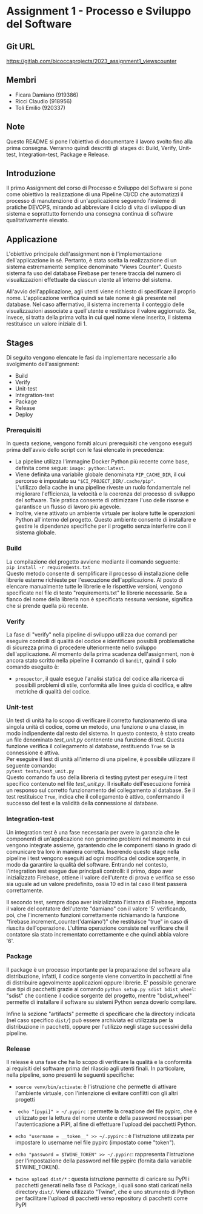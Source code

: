 # Assignment 1 - Processo e Sviluppo del Software

## Git URL
https://gitlab.com/bicoccaprojects/2023_assignment1_viewscounter

## Membri
- Ficara Damiano (919386)
- Ricci Claudio (918956)
- Toli Emilio (920337)

## Note
Questo README si pone l'obiettivo di documentare il lavoro svolto fino alla prima consegna. Verranno quindi descritti gli stages di: Build, Verify, Unit-test, Integration-test, Package e Release.

## Introduzione
Il primo Assignment del corso di Processo e Sviluppo del Software si pone come obiettivo la realizzazione di una Pipeline CI/CD che automatizzi il processo di manutenzione di un'applicazione seguendo l'insieme di pratiche DEVOPS, mirando ad abbreviare il ciclo di vita di sviluppo di un sistema e soprattutto fornendo una consegna continua di software qualitativamente elevato.

## Applicazione
L'obiettivo principale dell'assignment non è l'implementazione dell'applicazione in sé. Pertanto, è stata scelta la realizzazione di un sistema estremamente semplice denominato "Views Counter". Questo sistema fa uso del database Firebase per tenere traccia del numero di visualizzazioni effettuate da ciascun utente all'interno del sistema.

All'avvio dell'applicazione, agli utenti viene richiesto di specificare il proprio nome. L'applicazione verifica quindi se tale nome è già presente nel database. Nel caso affermativo, il sistema incrementa il conteggio delle visualizzazioni associate a quell'utente e restituisce il valore aggiornato. Se, invece, si tratta della prima volta in cui quel nome viene inserito, il sistema restituisce un valore iniziale di 1.

## Stages
Di seguito vengono elencate le fasi da implementare necessarie allo svolgimento dell'assignment:
- Build
- Verify
- Unit-test
- Integration-test
- Package
- Release
- Deploy

### Prerequisiti
In questa sezione, vengono forniti alcuni prerequisiti che vengono eseguiti prima dell'avvio dello script con le fasi elencate in precedenza:
- La pipeline utilizza l'immagine Docker Python più recente come base, definita come segue: `image: python:latest`.
- Viene definita una variabile globale denominata `PIP_CACHE_DIR`, il cui percorso è impostato su `"$CI_PROJECT_DIR/.cache/pip"`.\
L'utilizzo della cache in una pipeline riveste un ruolo fondamentale nel migliorare l'efficienza, la velocità e la coerenza del processo di sviluppo del software. Tale pratica consente di ottimizzare l'uso delle risorse e garantisce un flusso di lavoro più agevole.
- Inoltre, viene attivato un ambiente virtuale per isolare tutte le operazioni Python all'interno del progetto. Questo ambiente consente di installare e gestire le dipendenze specifiche per il progetto senza interferire con il sistema globale.

### Build
La compilazione del progetto avviene mediante il comando seguente:\
`pip install -r requirements.txt`\
Questo metodo consente di semplificare il processo di installazione delle librerie esterne richieste per l'esecuzione dell'applicazione. Al posto di elencare manualmente tutte le librerie e le rispettive versioni, vengono specificate nel file di testo "requirements.txt" le librerie necessarie. Se a fianco del nome della libreria non è specificata nessuna versione, significa che si prende quella più recente.

### Verify
La fase di "verify" nella pipeline di sviluppo utilizza due comandi per eseguire controlli di qualità del codice e identificare possibili problematiche di sicurezza prima di procedere ulteriormente nello sviluppo dell'applicazione. Al momento della prima scadenza dell'assignment, non è ancora stato scritto nella pipeline il comando di `bandit`, quindi il solo comando eseguito è:
- `prospector`, il quale esegue l'analisi statica del codice alla ricerca di possibili problemi di stile, conformità alle linee guida di codifica, e altre metriche di qualità del codice.

### Unit-test
Un test di unità ha lo scopo di verificare il corretto funzionamento di una singola unità di codice, come un metodo, una funzione o una classe, in modo indipendente dal resto del sistema. In questo contesto, è stato creato un file denominato *test_unit.py* contenente una funzione di test. Questa funzione verifica il collegamento al database, restituendo `True` se la connessione è attiva.\
Per eseguire il test di unità all'interno di una pipeline, è possibile utilizzare il seguente comando:\
`pytest tests/test_unit.py`\
Questo comando fa uso della libreria di testing pytest per eseguire il test specifico contenuto nel file *test_unit.py*. Il risultato dell'esecuzione fornirà un responso sul corretto funzionamento del collegamento al database. Se il test restituisce `True`, indica che il collegamento è attivo, confermando il successo del test e la validità della connessione al database.


### Integration-test
Un integration test è una fase necessaria per avere la garanzia che le componenti di un'applicazione non generino problemi nel momento in cui vengono integrate assieme, garantendo che le componenti siano in grado di comunicare tra loro in maniera corretta.
Inserendo questo stage nella pipeline i test vengono eseguiti ad ogni modifica del codice sorgente, in modo da garantire la qualità del software.
Entrando nel contesto, l'integration test esegue due principali controlli: il primo, dopo aver inizializzato Firebase, ottiene il valore dell'utente di prova e verifica se esso sia uguale ad un valore predefinito, ossia 10 ed in tal caso il test passerà correttamente. 

Il secondo test, sempre dopo aver inizializzato l'istanza di Firebase, imposta il valore del contatore dell'utente "damiano" con il valore '5' verificando, poi, che l'incremento funzioni correttamente richiamando la funzione "firebase.increment_counter('damiano')" che restituisce "true" in caso di riuscita dell'operazione.
L'ultima operazione consiste nel verificare che il contatore sia stato incrementato correttamente e che quindi abbia valore '6'.

### Package
Il package è un processo importante per la preparazione del software alla distribuzione, infatti, il codice sorgente viene convertito in pacchetti al fine di distribuire agevolmente applicazioni oppure librerie.
E' possibile generare due tipi di pacchetti grazie al comando `python setup.py sdist bdist_wheel`: "sdist" che contiene il codice sorgente del progetto, mentre "bdist_wheel" permette di installare il software su sistemi Python senza doverlo compilare. 

Infine la sezione "artifacts" permette di specificare che la directory indicata (nel caso specifico `dist/`) può essere archiviata ed utilizzata per la distribuzione in pacchetti, oppure per l'utilizzo negli stage successivi della pipeline. 

### Release
Il release è una fase che ha lo scopo di verificare la qualità e la conformità ai requisiti del software prima del rilascio agli utenti finali.
In particolare, nella pipeline, sono presenti le seguenti specifiche:

- `source venv/bin/activate`: è l'istruzione che permette di attivare l'ambiente virtuale, con l'intenzione di evitare conflitti con gli altri progetti

- ` echo "[pypi]" > ~/.pypirc` : permette la creazione del file pypirc, che è utilizzato per la lettura del nome utente e della password necessari per l'autenticazione a PiPI, al fine di effettuare l'upload dei pacchetti Python.

- `echo "username = __token__" >> ~/.pypirc` : è l'istruzione utilizzata per impostare lo username nel file pypirc (impostato come "token").

- `echo "password = $TWINE_TOKEN" >> ~/.pypirc`: rappresenta l'istruzione per l'impostazione della password nel file pypirc (fornita dalla variabile $TWINE_TOKEN).

- `twine upload dist/*` : questa istruzione permette di caricare su PyPI i pacchetti generati nella fase di Package, i quali sono stati caricati nella directory `dist/`. Viene utilizzato "Twine", che è uno strumento di Python per facilitare l'upload di pacchetti verso repository di pacchetti come PyPI
